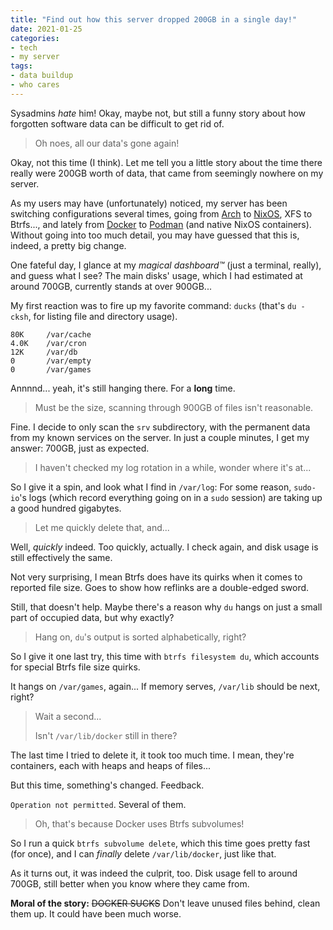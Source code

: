 ```yaml
---
title: "Find out how this server dropped 200GB in a single day!"
date: 2021-01-25
categories:
- tech
- my server
tags:
- data buildup
- who cares
---
```


Sysadmins _hate_ him! Okay, maybe not, but still a funny story about how forgotten software data can be difficult to get rid of.

<!--more-->

> Oh noes, all our data's gone again!

Okay, not this time (I think). Let me tell you a little story about the time there really were 200GB worth of data, that came from seemingly nowhere on my server.

As my users may have (unfortunately) noticed, my server has been switching configurations several times, going from [Arch](https://archlinux.org) to [NixOS](https://nixos.org), XFS to Btrfs..., and lately from [Docker](https://docker.com) to [Podman](https://podman.io) (and native NixOS containers).  
Without going into too much detail, you may have guessed that this is, indeed, a pretty big change.

One fateful day, I glance at my _magical dashboard™_ (just a terminal, really), and guess what I see? The main disks' usage, which I had estimated at around 700GB, currently stands at over 900GB...

My first reaction was to fire up my favorite command: `ducks` (that's `du -cksh`, for listing file and directory usage).

```
80K     /var/cache
4.0K    /var/cron
12K     /var/db
0       /var/empty
0       /var/games
```

Annnnd... yeah, it's still hanging there. For a **long** time.

> Must be the size, scanning through 900GB of files isn't reasonable.

Fine. I decide to only scan the `srv` subdirectory, with the permanent data from my known services on the server. In just a couple minutes, I get my answer: 700GB, just as expected.

> I haven't checked my log rotation in a while, wonder where it's at...

So I give it a spin, and look what I find in `/var/log`: For some reason, `sudo-io`'s logs (which record everything going on in a `sudo` session) are taking up a good hundred gigabytes.

> Let me quickly delete that, and...

Well, _quickly_ indeed. Too quickly, actually. I check again, and disk usage is  still effectively the same.

Not very surprising, I mean Btrfs does have its quirks when it comes to reported file size. Goes to show how reflinks are a double-edged sword.

Still, that doesn't help. Maybe there's a reason why `du` hangs on just a small part of occupied data, but why exactly?

> Hang on, `du`'s output is sorted alphabetically, right?

So I give it one last try, this time with `btrfs filesystem du`, which accounts for special Btrfs file size quirks.

It hangs on `/var/games`, again... If memory serves, `/var/lib` should be next, right?

> Wait a second...
>
> Isn't `/var/lib/docker` still in there?

The last time I tried to delete it, it took too much time. I mean, they're containers, each with heaps and heaps of files...

But this time, something's changed. Feedback.

`Operation not permitted`. Several of them.

> Oh, that's because Docker uses Btrfs subvolumes!

So I run a quick `btrfs subvolume delete`, which this time goes pretty fast (for once), and I can _finally_ delete `/var/lib/docker`, just like that.

As it turns out, it was indeed the culprit, too. Disk usage fell to around 700GB, still better when you know where they came from.

**Moral of the story:** ~~DOCKER SUCKS~~ Don't leave unused files behind, clean them up. It could have been much worse.
